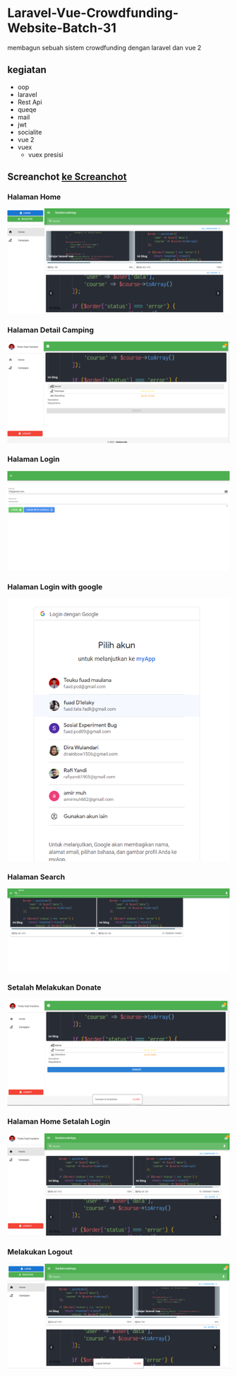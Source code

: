 # Laravel-Vue-Crowdfunding-Website-Batch-31
membagun sebuah sistem crowdfunding dengan laravel dan vue 2
## kegiatan 
* oop
* laravel
* Rest Api
* queqe
* mail
* jwt
* socialite
* vue 2
* vuex
  * vuex presisi

## Screanchot [ke Screanchot](https://github.com/fuadvi/Laravel-Vue-Crowdfunding-Website-Batch-31/tree/main/Screenshot)
### Halaman Home
![Gambar home](https://github.com/fuadvi/Laravel-Vue-Crowdfunding-Website-Batch-31/blob/main/Screenshot/halaman%20home.png)
### Halaman Detail Camping
![Gambar detail camping](https://github.com/fuadvi/Laravel-Vue-Crowdfunding-Website-Batch-31/blob/main/Screenshot/detail%20camping.png)
### Halaman Login
![Gambar Login](https://github.com/fuadvi/Laravel-Vue-Crowdfunding-Website-Batch-31/blob/main/Screenshot/halaman%20login.png)
### Halaman Login with google
![Gambar Login dengan google](https://github.com/fuadvi/Laravel-Vue-Crowdfunding-Website-Batch-31/blob/main/Screenshot/login%20with%20google.png)
### Halaman Search
![Gambar Search](https://github.com/fuadvi/Laravel-Vue-Crowdfunding-Website-Batch-31/blob/main/Screenshot/halaman%20pencarian.png)
### Setalah Melakukan Donate
![Gambar Donate](https://github.com/fuadvi/Laravel-Vue-Crowdfunding-Website-Batch-31/blob/main/Screenshot/setelah%20melakukan%20donate.png)
### Halaman Home Setalah Login
![Gambar setelah login](https://github.com/fuadvi/Laravel-Vue-Crowdfunding-Website-Batch-31/blob/main/Screenshot/galaman%20home%20setelah%20login.png)
### Melakukan Logout
![Gambar Logout](https://github.com/fuadvi/Laravel-Vue-Crowdfunding-Website-Batch-31/blob/main/Screenshot/setelah%20logout.png)

